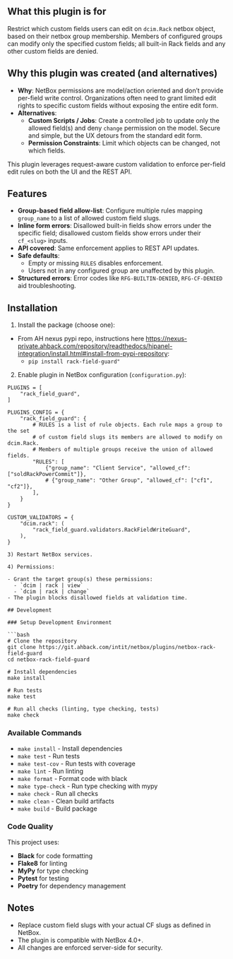 ## What this plugin is for

Restrict which custom fields users can edit on `dcim.Rack` netbox object, based on their netbox group membership. Members of configured groups can modify only the specified custom fields; all built-in Rack fields and any other custom fields are denied.

## Why this plugin was created (and alternatives)

- **Why**: NetBox permissions are model/action oriented and don’t provide per-field write control. Organizations often need to grant limited edit rights to specific custom fields without exposing the entire edit form.
- **Alternatives**:
  - **Custom Scripts / Jobs**: Create a controlled job to update only the allowed field(s) and deny `change` permission on the model. Secure and simple, but the UX detours from the standard edit form.
  - **Permission Constraints**: Limit which objects can be changed, not which fields.

This plugin leverages request-aware custom validation to enforce per-field edit rules on both the UI and the REST API.

## Features

- **Group-based field allow-list**: Configure multiple rules mapping `group_name` to a list of allowed custom field slugs.
- **Inline form errors**: Disallowed built-in fields show errors under the specific field; disallowed custom fields show errors under their `cf_<slug>` inputs.
- **API covered**: Same enforcement applies to REST API updates.
- **Safe defaults**:
  - Empty or missing `RULES` disables enforcement.
  - Users not in any configured group are unaffected by this plugin.
- **Structured errors**: Error codes like `RFG-BUILTIN-DENIED`, `RFG-CF-DENIED` aid troubleshooting.

## Installation

1) Install the package (choose one):

- From AH nexus pypi repo, instructions here https://nexus-private.ahback.com/repository/readthedocs/hipanel-integration/install.html#install-from-pypi-repository:
  - `pip install rack-field-guard"`

2) Enable plugin in NetBox configuration (`configuration.py`):
```
PLUGINS = [
    "rack_field_guard",
]

PLUGINS_CONFIG = {
    "rack_field_guard": {
        # RULES is a list of rule objects. Each rule maps a group to the set
        # of custom field slugs its members are allowed to modify on dcim.Rack.
        # Members of multiple groups receive the union of allowed fields.
        "RULES": [
            {"group_name": "Client Service", "allowed_cf": ["soldRackPowerCommit"]},
            # {"group_name": "Other Group", "allowed_cf": ["cf1", "cf2"]},
        ],
    }
}

CUSTOM_VALIDATORS = {
    "dcim.rack": (
        "rack_field_guard.validators.RackFieldWriteGuard",
    ),
}

3) Restart NetBox services.

4) Permissions:

- Grant the target group(s) these permissions:
  - `dcim | rack | view`
  - `dcim | rack | change`
- The plugin blocks disallowed fields at validation time.

## Development

### Setup Development Environment

```bash
# Clone the repository
git clone https://git.ahback.com/intit/netbox/plugins/netbox-rack-field-guard
cd netbox-rack-field-guard

# Install dependencies
make install

# Run tests
make test

# Run all checks (linting, type checking, tests)
make check
```

### Available Commands

- `make install` - Install dependencies
- `make test` - Run tests
- `make test-cov` - Run tests with coverage
- `make lint` - Run linting
- `make format` - Format code with black
- `make type-check` - Run type checking with mypy
- `make check` - Run all checks
- `make clean` - Clean build artifacts
- `make build` - Build package

### Code Quality

This project uses:
- **Black** for code formatting
- **Flake8** for linting
- **MyPy** for type checking
- **Pytest** for testing
- **Poetry** for dependency management

## Notes

- Replace custom field slugs with your actual CF slugs as defined in NetBox.
- The plugin is compatible with NetBox 4.0+.
- All changes are enforced server-side for security.
```